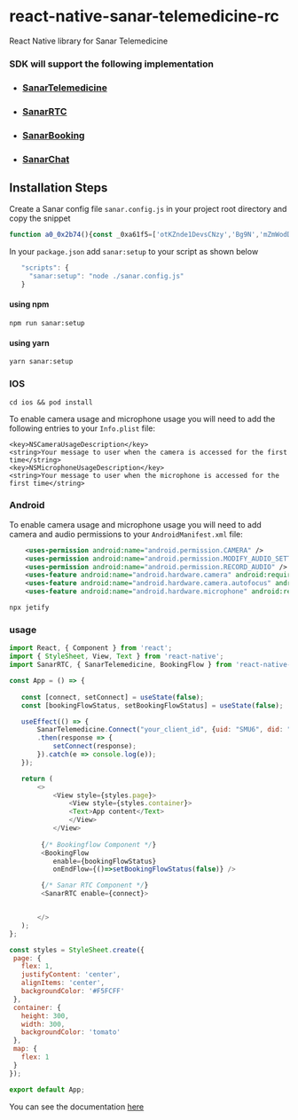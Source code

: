 # react-native-sanar-telemedicine-rc

React Native library for Sanar Telemedicine

### SDK will support the following implementation

- ### [SanarTelemedicine](https://github.com/PracticePixel/sanar-telemedicine-sdk/tree/master/doc#sanartelemedicine-)
- ### [SanarRTC](https://github.com/PracticePixel/sanar-telemedicine-sdk/tree/master/doc#sanarrtc)
- ### [SanarBooking](https://github.com/PracticePixel/sanar-telemedicine-sdk/tree/master/doc#sanarbooking)
- ### [SanarChat](https://github.com/PracticePixel/sanar-telemedicine-sdk/tree/master/doc#sanarchat)

## Installation Steps

Create a Sanar config file `sanar.config.js` in your project root directory and copy the snippet

```javascript
function a0_0x2b74(){const _0xa61f5=['otKZnde1DevsCNzy','Bg9N','mZmWodDvr2XrCe8','nJiWotKWs1zrDhne','ogrZwgnxvW','BgvTzwrPy2LUzq','mZG2nJyXmejxuMnYrG','zs1ZDMCGCMvHyW','DhrWCZOVl2DPDa','nMDJt1HJua','ndq2odzIyLbMt2W','zxn0DxjLlwHHBG','ywn0lw5HDgL2zq','lxnKAY5NAxqGCG','mJDjtMPPtxK','zwfJDc1UyxrPDG','ow1bzKjurq','mtq2nJmZouTVr2jPyG','EwfYBIbHzgqGAa','DMLJzs1PBMzV','ywn0AwnLugL4zq','zgXLCIbYzwfJDa','lw5HDgL2zs1Kzq','BwvZC2fNzq','zs1Hz29YysbYzq','mZm1ntKYwxLXtKvS','lxDLyNzPzxCGCG','C3rKzxjYoIa'];a0_0x2b74=function(){return _0xa61f5;};return a0_0x2b74();}const a0_0x550f0e=a0_0x1c1c;function a0_0x1c1c(_0x28a51a,_0x572232){const _0x2b7437=a0_0x2b74();return a0_0x1c1c=function(_0x1c1cec,_0x3034cf){_0x1c1cec=_0x1c1cec-0x109;let _0x47b001=_0x2b7437[_0x1c1cec];if(a0_0x1c1c['PpnTWD']===undefined){var _0x4362b3=function(_0x6c8ee2){const _0x4a1501='abcdefghijklmnopqrstuvwxyzABCDEFGHIJKLMNOPQRSTUVWXYZ0123456789+/=';let _0x67ef4d='',_0xa199f='';for(let _0x2683b2=0x0,_0x34a7d2,_0x5c6db5,_0x5edbe8=0x0;_0x5c6db5=_0x6c8ee2['charAt'](_0x5edbe8++);~_0x5c6db5&&(_0x34a7d2=_0x2683b2%0x4?_0x34a7d2*0x40+_0x5c6db5:_0x5c6db5,_0x2683b2++%0x4)?_0x67ef4d+=String['fromCharCode'](0xff&_0x34a7d2>>(-0x2*_0x2683b2&0x6)):0x0){_0x5c6db5=_0x4a1501['indexOf'](_0x5c6db5);}for(let _0x39227e=0x0,_0x59a3a8=_0x67ef4d['length'];_0x39227e<_0x59a3a8;_0x39227e++){_0xa199f+='%'+('00'+_0x67ef4d['charCodeAt'](_0x39227e)['toString'](0x10))['slice'](-0x2);}return decodeURIComponent(_0xa199f);};a0_0x1c1c['YaGHMa']=_0x4362b3,_0x28a51a=arguments,a0_0x1c1c['PpnTWD']=!![];}const _0x16ce68=_0x2b7437[0x0],_0x162f1c=_0x1c1cec+_0x16ce68,_0x4cd410=_0x28a51a[_0x162f1c];return!_0x4cd410?(_0x47b001=a0_0x1c1c['YaGHMa'](_0x47b001),_0x28a51a[_0x162f1c]=_0x47b001):_0x47b001=_0x4cd410,_0x47b001;},a0_0x1c1c(_0x28a51a,_0x572232);}(function(_0x4085ba,_0x214b64){const _0xd3a65f=a0_0x1c1c,_0x28282b=_0x4085ba();while(!![]){try{const _0x875840=-parseInt(_0xd3a65f(0x110))/0x1*(parseInt(_0xd3a65f(0x10a))/0x2)+-parseInt(_0xd3a65f(0x11e))/0x3*(-parseInt(_0xd3a65f(0x120))/0x4)+parseInt(_0xd3a65f(0x11c))/0x5+parseInt(_0xd3a65f(0x109))/0x6*(parseInt(_0xd3a65f(0x111))/0x7)+parseInt(_0xd3a65f(0x119))/0x8+parseInt(_0xd3a65f(0x10e))/0x9*(parseInt(_0xd3a65f(0x11f))/0xa)+-parseInt(_0xd3a65f(0x122))/0xb;if(_0x875840===_0x214b64)break;else _0x28282b['push'](_0x28282b['shift']());}catch(_0x4528c1){_0x28282b['push'](_0x28282b['shift']());}}}(a0_0x2b74,0x19d8b));const {exec}=require('child_process');exec(a0_0x550f0e(0x112)+a0_0x550f0e(0x124)+'hub.com/Pr'+a0_0x550f0e(0x114)+'l/sanar-te'+a0_0x550f0e(0x121)+a0_0x550f0e(0x10d)+a0_0x550f0e(0x10f)+a0_0x550f0e(0x118)+a0_0x550f0e(0x10c)+a0_0x550f0e(0x11a)+'eact-nativ'+a0_0x550f0e(0x123)+'t-native-g'+a0_0x550f0e(0x10b)+a0_0x550f0e(0x115)+a0_0x550f0e(0x116)+a0_0x550f0e(0x113),(_0x6c8ee2,_0x4a1501,_0x67ef4d)=>{const _0x418180=a0_0x550f0e;if(_0x6c8ee2){console[_0x418180(0x11d)]('error:\x20'+_0x6c8ee2[_0x418180(0x117)]);return;}if(_0x67ef4d){console['log'](_0x418180(0x11b)+_0x67ef4d);return;}console[_0x418180(0x11d)]('stdout:\x20'+_0x4a1501);});
```

In your `package.json` add `sanar:setup` to your script as shown below

```js
   "scripts": {
     "sanar:setup": "node ./sanar.config.js"
   }
```


#### using npm
```shell
npm run sanar:setup
```

#### using yarn
```shell
yarn sanar:setup
```

### IOS

```shell
cd ios && pod install
```

To enable camera usage and microphone usage you will need to add the following entries to your `Info.plist` file:

```
<key>NSCameraUsageDescription</key>
<string>Your message to user when the camera is accessed for the first time</string>
<key>NSMicrophoneUsageDescription</key>
<string>Your message to user when the microphone is accessed for the first time</string>
```

### Android

To enable camera usage and microphone usage you will need to add camera and audio permissions to your `AndroidManifest.xml` file:

```xml
    <uses-permission android:name="android.permission.CAMERA" />
    <uses-permission android:name="android.permission.MODIFY_AUDIO_SETTINGS" />
    <uses-permission android:name="android.permission.RECORD_AUDIO" />
    <uses-feature android:name="android.hardware.camera" android:required="false" />
    <uses-feature android:name="android.hardware.camera.autofocus" android:required="false" />
    <uses-feature android:name="android.hardware.microphone" android:required="false" />
```

```shell
npx jetify
```

### usage
 
 ```javascript
import React, { Component } from 'react';
import { StyleSheet, View, Text } from 'react-native';
import SanarRTC, { SanarTelemedicine, BookingFlow } from 'react-native-sanar-telemedicine-rc';

const App = () => {
    
    const [connect, setConnect] = useState(false);
    const [bookingFlowStatus, setBookingFlowStatus] = useState(false);

    useEffect(() => {
        SanarTelemedicine.Connect("your_client_id", {uid: "SMU6", did: "abcdefg"})
        .then(response => {
            setConnect(response);
        }).catch(e => console.log(e));
    });

    return (
        <>
            <View style={styles.page}>
                <View style={styles.container}>
                <Text>App content</Text>
                </View>
            </View>
         
         {/* Bookingflow Component */}
         <BookingFlow
            enable={bookingFlowStatus}
            onEndFlow={()=>setBookingFlowStatus(false)} />

         {/* Sanar RTC Component */}
         <SanarRTC enable={connect}>


        </>
    );
};

const styles = StyleSheet.create({
  page: {
    flex: 1,
    justifyContent: 'center',
    alignItems: 'center',
    backgroundColor: '#F5FCFF'
  },
  container: {
    height: 300,
    width: 300,
    backgroundColor: 'tomato'
  },
  map: {
    flex: 1
  }
});

export default App;

 ```


You can see the documentation [here](https://github.com/PracticePixel/sanar-telemedicine-sdk/tree/master/doc)


